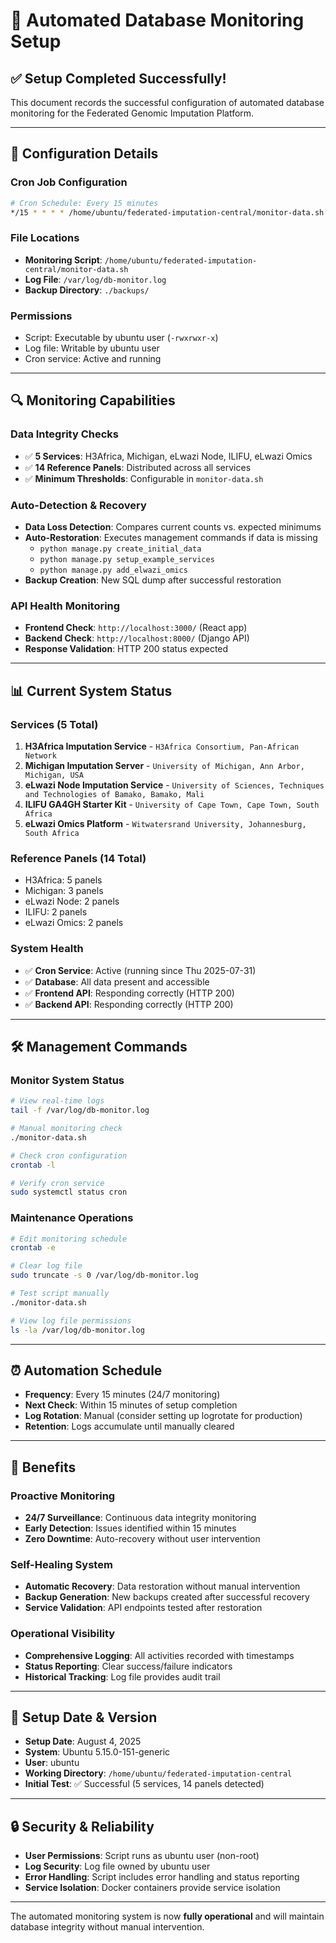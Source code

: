 # 🔧 Automated Database Monitoring Setup

## ✅ **Setup Completed Successfully!**

This document records the successful configuration of automated database monitoring for the Federated Genomic Imputation Platform.

---

## 🔧 **Configuration Details**

### **Cron Job Configuration**
```bash
# Cron Schedule: Every 15 minutes
*/15 * * * * /home/ubuntu/federated-imputation-central/monitor-data.sh >> /var/log/db-monitor.log 2>&1
```

### **File Locations**
- **Monitoring Script**: `/home/ubuntu/federated-imputation-central/monitor-data.sh`
- **Log File**: `/var/log/db-monitor.log`
- **Backup Directory**: `./backups/`

### **Permissions**
- Script: Executable by ubuntu user (`-rwxrwxr-x`)
- Log file: Writable by ubuntu user
- Cron service: Active and running

---

## 🔍 **Monitoring Capabilities**

### **Data Integrity Checks**
- ✅ **5 Services**: H3Africa, Michigan, eLwazi Node, ILIFU, eLwazi Omics
- ✅ **14 Reference Panels**: Distributed across all services
- ✅ **Minimum Thresholds**: Configurable in `monitor-data.sh`

### **Auto-Detection & Recovery**
- **Data Loss Detection**: Compares current counts vs. expected minimums
- **Auto-Restoration**: Executes management commands if data is missing
  - `python manage.py create_initial_data`
  - `python manage.py setup_example_services`
  - `python manage.py add_elwazi_omics`
- **Backup Creation**: New SQL dump after successful restoration

### **API Health Monitoring**
- **Frontend Check**: `http://localhost:3000/` (React app)
- **Backend Check**: `http://localhost:8000/` (Django API)
- **Response Validation**: HTTP 200 status expected

---

## 📊 **Current System Status**

### **Services (5 Total)**
1. **H3Africa Imputation Service** - `H3Africa Consortium, Pan-African Network`
2. **Michigan Imputation Server** - `University of Michigan, Ann Arbor, Michigan, USA`
3. **eLwazi Node Imputation Service** - `University of Sciences, Techniques and Technologies of Bamako, Bamako, Mali`
4. **ILIFU GA4GH Starter Kit** - `University of Cape Town, Cape Town, South Africa`
5. **eLwazi Omics Platform** - `Witwatersrand University, Johannesburg, South Africa`

### **Reference Panels (14 Total)**
- H3Africa: 5 panels
- Michigan: 3 panels
- eLwazi Node: 2 panels
- ILIFU: 2 panels
- eLwazi Omics: 2 panels

### **System Health**
- ✅ **Cron Service**: Active (running since Thu 2025-07-31)
- ✅ **Database**: All data present and accessible
- ✅ **Frontend API**: Responding correctly (HTTP 200)
- ✅ **Backend API**: Responding correctly (HTTP 200)

---

## 🛠️ **Management Commands**

### **Monitor System Status**
```bash
# View real-time logs
tail -f /var/log/db-monitor.log

# Manual monitoring check
./monitor-data.sh

# Check cron configuration
crontab -l

# Verify cron service
sudo systemctl status cron
```

### **Maintenance Operations**
```bash
# Edit monitoring schedule
crontab -e

# Clear log file
sudo truncate -s 0 /var/log/db-monitor.log

# Test script manually
./monitor-data.sh

# View log file permissions
ls -la /var/log/db-monitor.log
```

---

## ⏰ **Automation Schedule**

- **Frequency**: Every 15 minutes (24/7 monitoring)
- **Next Check**: Within 15 minutes of setup completion
- **Log Rotation**: Manual (consider setting up logrotate for production)
- **Retention**: Logs accumulate until manually cleared

---

## 🎯 **Benefits**

### **Proactive Monitoring**
- **24/7 Surveillance**: Continuous data integrity monitoring
- **Early Detection**: Issues identified within 15 minutes
- **Zero Downtime**: Auto-recovery without user intervention

### **Self-Healing System**
- **Automatic Recovery**: Data restoration without manual intervention
- **Backup Generation**: New backups created after successful recovery
- **Service Validation**: API endpoints tested after restoration

### **Operational Visibility**
- **Comprehensive Logging**: All activities recorded with timestamps
- **Status Reporting**: Clear success/failure indicators
- **Historical Tracking**: Log file provides audit trail

---

## 📝 **Setup Date & Version**

- **Setup Date**: August 4, 2025
- **System**: Ubuntu 5.15.0-151-generic
- **User**: ubuntu
- **Working Directory**: `/home/ubuntu/federated-imputation-central`
- **Initial Test**: ✅ Successful (5 services, 14 panels detected)

---

## 🔒 **Security & Reliability**

- **User Permissions**: Script runs as ubuntu user (non-root)
- **Log Security**: Log file owned by ubuntu user
- **Error Handling**: Script includes error handling and status reporting
- **Service Isolation**: Docker containers provide service isolation

---

The automated monitoring system is now **fully operational** and will maintain database integrity without manual intervention.